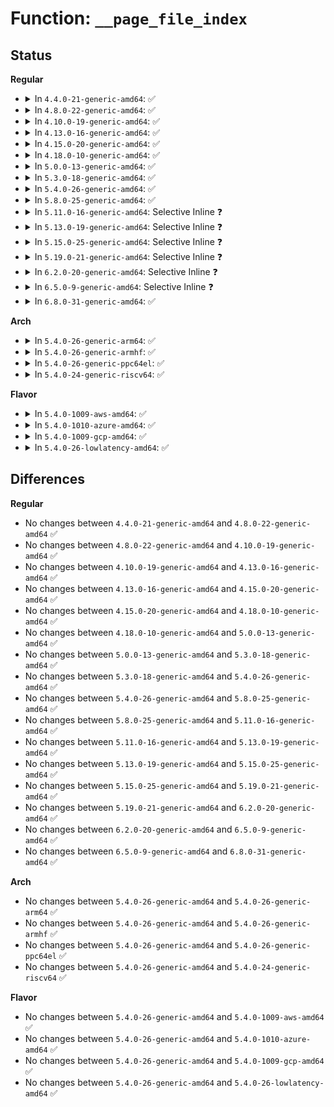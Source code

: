 # Function: <code>__page_file_index</code>

## Status
<b>Regular</b>
<ul>
<li>
<details>
<summary>In <code>4.4.0-21-generic-amd64</code>: ✅</summary>

```c
long unsigned int __page_file_index(struct page * page)
```

```json
{
  "name": "__page_file_index",
  "collision_type": "Unique Global",
  "inline_type": "No",
  "funcs": [
    {
      "addr": 18446744071580757824,
      "name": "__page_file_index",
      "external": true,
      "loc": "mm/swapfile.c:2755",
      "file": "mm/swapfile.c",
      "inline": "seen, unknown",
      "caller_inline": [],
      "caller_func": [
        "mm/page_io.c:__swap_writepage",
        "mm/page_io.c:__swap_writepage",
        "mm/page_io.c:__swap_writepage",
        "mm/page_io.c:swap_readpage"
      ]
    }
  ],
  "symbols": [
    {
      "addr": 18446744071580757824,
      "name": "__page_file_index",
      "section": ".text",
      "bind": "STB_GLOBAL",
      "size": 25
    }
  ]
}
```
</details>
</li>
<li>
<details>
<summary>In <code>4.8.0-22-generic-amd64</code>: ✅</summary>

```c
long unsigned int __page_file_index(struct page * page)
```

```json
{
  "name": "__page_file_index",
  "collision_type": "Unique Global",
  "inline_type": "No",
  "funcs": [
    {
      "addr": 18446744071580880336,
      "name": "__page_file_index",
      "external": true,
      "loc": "mm/swapfile.c:2740",
      "file": "mm/swapfile.c",
      "inline": "seen, unknown",
      "caller_inline": [],
      "caller_func": [
        "mm/page_io.c:swap_readpage",
        "mm/page_io.c:__swap_writepage",
        "mm/page_io.c:__swap_writepage",
        "mm/page_io.c:__swap_writepage"
      ]
    }
  ],
  "symbols": [
    {
      "addr": 18446744071580880336,
      "name": "__page_file_index",
      "section": ".text",
      "bind": "STB_GLOBAL",
      "size": 25
    }
  ]
}
```
</details>
</li>
<li>
<details>
<summary>In <code>4.10.0-19-generic-amd64</code>: ✅</summary>

```c
long unsigned int __page_file_index(struct page * page)
```

```json
{
  "name": "__page_file_index",
  "collision_type": "Unique Global",
  "inline_type": "No",
  "funcs": [
    {
      "addr": 18446744071580948288,
      "name": "__page_file_index",
      "external": true,
      "loc": "mm/swapfile.c:2752",
      "file": "mm/swapfile.c",
      "inline": "seen, unknown",
      "caller_inline": [],
      "caller_func": [
        "mm/page-writeback.c:__test_set_page_writeback",
        "mm/page-writeback.c:__test_set_page_writeback",
        "mm/page-writeback.c:__test_set_page_writeback",
        "mm/page-writeback.c:test_clear_page_writeback",
        "mm/page_io.c:swap_readpage",
        "mm/page_io.c:__swap_writepage",
        "mm/page_io.c:__swap_writepage",
        "mm/page_io.c:__swap_writepage",
        "mm/hugetlb.c:__basepage_index",
        "mm/hugetlb.c:__basepage_index",
        "mm/migrate.c:migrate_huge_page_move_mapping",
        "mm/migrate.c:migrate_page_move_mapping",
        "mm/huge_memory.c:split_huge_page_to_list",
        "fs/buffer.c:__set_page_dirty"
      ]
    }
  ],
  "symbols": [
    {
      "addr": 18446744071580948288,
      "name": "__page_file_index",
      "section": ".text",
      "bind": "STB_GLOBAL",
      "size": 25
    }
  ]
}
```
</details>
</li>
<li>
<details>
<summary>In <code>4.13.0-16-generic-amd64</code>: ✅</summary>

```c
long unsigned int __page_file_index(struct page * page)
```

```json
{
  "name": "__page_file_index",
  "collision_type": "Unique Global",
  "inline_type": "No",
  "funcs": [
    {
      "addr": 18446744071580993264,
      "name": "__page_file_index",
      "external": true,
      "loc": "mm/swapfile.c:3232",
      "file": "mm/swapfile.c",
      "inline": "seen, unknown",
      "caller_inline": [],
      "caller_func": [
        "mm/page-writeback.c:__test_set_page_writeback",
        "mm/page-writeback.c:__test_set_page_writeback",
        "mm/page-writeback.c:__test_set_page_writeback",
        "mm/page-writeback.c:test_clear_page_writeback",
        "mm/page_io.c:swap_readpage",
        "mm/page_io.c:__swap_writepage",
        "mm/page_io.c:__swap_writepage",
        "mm/page_io.c:__swap_writepage",
        "mm/hugetlb.c:__basepage_index",
        "mm/hugetlb.c:__basepage_index",
        "mm/migrate.c:migrate_huge_page_move_mapping",
        "mm/migrate.c:migrate_page_move_mapping",
        "mm/huge_memory.c:split_huge_page_to_list",
        "fs/buffer.c:__set_page_dirty"
      ]
    }
  ],
  "symbols": [
    {
      "addr": 18446744071580993264,
      "name": "__page_file_index",
      "section": ".text",
      "bind": "STB_GLOBAL",
      "size": 25
    }
  ]
}
```
</details>
</li>
<li>
<details>
<summary>In <code>4.15.0-20-generic-amd64</code>: ✅</summary>

```c
long unsigned int __page_file_index(struct page * page)
```

```json
{
  "name": "__page_file_index",
  "collision_type": "Unique Global",
  "inline_type": "No",
  "funcs": [
    {
      "addr": 18446744071581098784,
      "name": "__page_file_index",
      "external": true,
      "loc": "mm/swapfile.c:3485",
      "file": "mm/swapfile.c",
      "inline": "seen, unknown",
      "caller_inline": [],
      "caller_func": [
        "mm/page-writeback.c:__test_set_page_writeback",
        "mm/page-writeback.c:__test_set_page_writeback",
        "mm/page-writeback.c:__test_set_page_writeback",
        "mm/page-writeback.c:test_clear_page_writeback",
        "mm/page_io.c:swap_readpage",
        "mm/page_io.c:__swap_writepage",
        "mm/page_io.c:__swap_writepage",
        "mm/page_io.c:__swap_writepage",
        "mm/hugetlb.c:__basepage_index",
        "mm/hugetlb.c:__basepage_index",
        "mm/migrate.c:migrate_huge_page_move_mapping",
        "mm/migrate.c:migrate_page_move_mapping",
        "mm/huge_memory.c:split_huge_page_to_list",
        "fs/buffer.c:__set_page_dirty"
      ]
    }
  ],
  "symbols": [
    {
      "addr": 18446744071581098784,
      "name": "__page_file_index",
      "section": ".text",
      "bind": "STB_GLOBAL",
      "size": 25
    }
  ]
}
```
</details>
</li>
<li>
<details>
<summary>In <code>4.18.0-10-generic-amd64</code>: ✅</summary>

```c
long unsigned int __page_file_index(struct page * page)
```

```json
{
  "name": "__page_file_index",
  "collision_type": "Unique Global",
  "inline_type": "No",
  "funcs": [
    {
      "addr": 18446744071581239600,
      "name": "__page_file_index",
      "external": true,
      "loc": "mm/swapfile.c:3509",
      "file": "mm/swapfile.c",
      "inline": "seen, unknown",
      "caller_inline": [],
      "caller_func": [
        "mm/page-writeback.c:__test_set_page_writeback",
        "mm/page-writeback.c:__test_set_page_writeback",
        "mm/page-writeback.c:__test_set_page_writeback",
        "mm/page-writeback.c:test_clear_page_writeback",
        "mm/page_io.c:swap_readpage",
        "mm/page_io.c:__swap_writepage",
        "mm/page_io.c:__swap_writepage",
        "mm/page_io.c:__swap_writepage",
        "mm/hugetlb.c:__basepage_index",
        "mm/hugetlb.c:__basepage_index",
        "mm/migrate.c:migrate_huge_page_move_mapping",
        "mm/migrate.c:migrate_page_move_mapping",
        "mm/migrate.c:migrate_page_move_mapping",
        "mm/huge_memory.c:split_huge_page_to_list",
        "fs/buffer.c:__set_page_dirty"
      ]
    }
  ],
  "symbols": [
    {
      "addr": 18446744071581239600,
      "name": "__page_file_index",
      "section": ".text",
      "bind": "STB_GLOBAL",
      "size": 25
    }
  ]
}
```
</details>
</li>
<li>
<details>
<summary>In <code>5.0.0-13-generic-amd64</code>: ✅</summary>

```c
long unsigned int __page_file_index(struct page * page)
```

```json
{
  "name": "__page_file_index",
  "collision_type": "Unique Global",
  "inline_type": "No",
  "funcs": [
    {
      "addr": 18446744071581323024,
      "name": "__page_file_index",
      "external": true,
      "loc": "mm/swapfile.c:3487",
      "file": "mm/swapfile.c",
      "inline": "seen, unknown",
      "caller_inline": [],
      "caller_func": [
        "mm/page-writeback.c:__test_set_page_writeback",
        "mm/page-writeback.c:test_clear_page_writeback",
        "mm/page_io.c:swap_readpage",
        "mm/page_io.c:__swap_writepage",
        "mm/page_io.c:__swap_writepage",
        "mm/page_io.c:__swap_writepage",
        "mm/hugetlb.c:__basepage_index",
        "mm/hugetlb.c:__basepage_index",
        "mm/migrate.c:migrate_huge_page_move_mapping",
        "mm/migrate.c:migrate_page_move_mapping",
        "mm/huge_memory.c:split_huge_page_to_list",
        "fs/buffer.c:__set_page_dirty"
      ]
    }
  ],
  "symbols": [
    {
      "addr": 18446744071581323024,
      "name": "__page_file_index",
      "section": ".text",
      "bind": "STB_GLOBAL",
      "size": 25
    }
  ]
}
```
</details>
</li>
<li>
<details>
<summary>In <code>5.3.0-18-generic-amd64</code>: ✅</summary>

```c
long unsigned int __page_file_index(struct page * page)
```

```json
{
  "name": "__page_file_index",
  "collision_type": "Unique Global",
  "inline_type": "No",
  "funcs": [
    {
      "addr": 18446744071581434048,
      "name": "__page_file_index",
      "external": true,
      "loc": "mm/swapfile.c:3491",
      "file": "mm/swapfile.c",
      "inline": "seen, unknown",
      "caller_inline": [],
      "caller_func": [
        "mm/page-writeback.c:__test_set_page_writeback",
        "mm/page-writeback.c:test_clear_page_writeback",
        "mm/page_io.c:swap_readpage",
        "mm/page_io.c:__swap_writepage",
        "mm/page_io.c:__swap_writepage",
        "mm/page_io.c:__swap_writepage",
        "mm/hugetlb.c:__basepage_index",
        "mm/hugetlb.c:__basepage_index",
        "mm/migrate.c:migrate_huge_page_move_mapping",
        "mm/migrate.c:migrate_page_move_mapping",
        "mm/huge_memory.c:split_huge_page_to_list",
        "fs/buffer.c:__set_page_dirty"
      ]
    }
  ],
  "symbols": [
    {
      "addr": 18446744071581434048,
      "name": "__page_file_index",
      "section": ".text",
      "bind": "STB_GLOBAL",
      "size": 25
    }
  ]
}
```
</details>
</li>
<li>
<details>
<summary>In <code>5.4.0-26-generic-amd64</code>: ✅</summary>

```c
long unsigned int __page_file_index(struct page * page)
```

```json
{
  "name": "__page_file_index",
  "collision_type": "Unique Global",
  "inline_type": "No",
  "funcs": [
    {
      "addr": 18446744071581498288,
      "name": "__page_file_index",
      "external": true,
      "loc": "mm/swapfile.c:3499",
      "file": "mm/swapfile.c",
      "inline": "seen, unknown",
      "caller_inline": [],
      "caller_func": [
        "mm/page-writeback.c:__test_set_page_writeback",
        "mm/page-writeback.c:test_clear_page_writeback",
        "mm/page_io.c:swap_readpage",
        "mm/page_io.c:__swap_writepage",
        "mm/page_io.c:__swap_writepage",
        "mm/page_io.c:__swap_writepage",
        "mm/hugetlb.c:__basepage_index",
        "mm/hugetlb.c:__basepage_index",
        "mm/migrate.c:migrate_huge_page_move_mapping",
        "mm/migrate.c:migrate_page_move_mapping",
        "mm/huge_memory.c:split_huge_page_to_list",
        "fs/buffer.c:__set_page_dirty"
      ]
    }
  ],
  "symbols": [
    {
      "addr": 18446744071581498288,
      "name": "__page_file_index",
      "section": ".text",
      "bind": "STB_GLOBAL",
      "size": 25
    }
  ]
}
```
</details>
</li>
<li>
<details>
<summary>In <code>5.8.0-25-generic-amd64</code>: ✅</summary>

```c
long unsigned int __page_file_index(struct page * page)
```

```json
{
  "name": "__page_file_index",
  "collision_type": "Unique Global",
  "inline_type": "No",
  "funcs": [
    {
      "addr": 18446744071581704048,
      "name": "__page_file_index",
      "external": true,
      "loc": "mm/swapfile.c:3553",
      "file": "mm/swapfile.c",
      "inline": "seen, unknown",
      "caller_inline": [],
      "caller_func": [
        "mm/page-writeback.c:__test_set_page_writeback",
        "mm/page-writeback.c:test_clear_page_writeback",
        "mm/page_io.c:swap_readpage",
        "mm/page_io.c:__swap_writepage",
        "mm/page_io.c:__swap_writepage",
        "mm/hugetlb.c:__basepage_index",
        "mm/hugetlb.c:__basepage_index",
        "mm/migrate.c:migrate_huge_page_move_mapping",
        "mm/migrate.c:migrate_page_move_mapping",
        "mm/huge_memory.c:split_huge_page_to_list",
        "fs/buffer.c:__set_page_dirty"
      ]
    }
  ],
  "symbols": [
    {
      "addr": 18446744071581704048,
      "name": "__page_file_index",
      "section": ".text",
      "bind": "STB_GLOBAL",
      "size": 25
    }
  ]
}
```
</details>
</li>
<li>
<details>
<summary>In <code>5.11.0-16-generic-amd64</code>: Selective Inline ❓</summary>

```c
long unsigned int __page_file_index(struct page * page)
```

```json
{
  "name": "__page_file_index",
  "collision_type": "Unique Global",
  "inline_type": "Selective",
  "funcs": [
    {
      "addr": 18446744071581759694,
      "name": "__page_file_index",
      "external": true,
      "loc": "mm/swapfile.c:3573",
      "file": "mm/swapfile.c",
      "inline": "not declared, inlined",
      "caller_inline": [
        "mm/swapfile.c:swap_page_sector"
      ],
      "caller_func": [
        "mm/page-writeback.c:__test_set_page_writeback",
        "mm/page-writeback.c:test_clear_page_writeback",
        "mm/page_io.c:__swap_writepage",
        "mm/hugetlb.c:__basepage_index",
        "mm/hugetlb.c:__basepage_index",
        "mm/migrate.c:migrate_huge_page_move_mapping",
        "mm/migrate.c:migrate_page_move_mapping",
        "mm/huge_memory.c:split_huge_page_to_list",
        "fs/buffer.c:__set_page_dirty"
      ]
    }
  ],
  "symbols": [
    {
      "addr": 18446744071581751776,
      "name": "__page_file_index",
      "section": ".text",
      "bind": "STB_GLOBAL",
      "size": 25
    }
  ]
}
```
</details>
</li>
<li>
<details>
<summary>In <code>5.13.0-19-generic-amd64</code>: Selective Inline ❓</summary>

```c
long unsigned int __page_file_index(struct page * page)
```

```json
{
  "name": "__page_file_index",
  "collision_type": "Unique Global",
  "inline_type": "Selective",
  "funcs": [
    {
      "addr": 18446744071581786686,
      "name": "__page_file_index",
      "external": true,
      "loc": "mm/swapfile.c:3544",
      "file": "mm/swapfile.c",
      "inline": "not declared, inlined",
      "caller_inline": [
        "mm/swapfile.c:swap_page_sector"
      ],
      "caller_func": [
        "mm/page-writeback.c:__test_set_page_writeback",
        "mm/page-writeback.c:test_clear_page_writeback",
        "mm/page_io.c:__swap_writepage",
        "mm/hugetlb.c:hugetlb_basepage_index",
        "mm/migrate.c:migrate_huge_page_move_mapping",
        "mm/migrate.c:migrate_page_move_mapping",
        "mm/huge_memory.c:split_huge_page_to_list",
        "fs/buffer.c:__set_page_dirty"
      ]
    }
  ],
  "symbols": [
    {
      "addr": 18446744071581779600,
      "name": "__page_file_index",
      "section": ".text",
      "bind": "STB_GLOBAL",
      "size": 25
    }
  ]
}
```
</details>
</li>
<li>
<details>
<summary>In <code>5.15.0-25-generic-amd64</code>: Selective Inline ❓</summary>

```c
long unsigned int __page_file_index(struct page * page)
```

```json
{
  "name": "__page_file_index",
  "collision_type": "Unique Global",
  "inline_type": "Selective",
  "funcs": [
    {
      "addr": 18446744071582070464,
      "name": "__page_file_index",
      "external": true,
      "loc": "mm/swapfile.c:3545",
      "file": "mm/swapfile.c",
      "inline": "not declared, inlined",
      "caller_inline": [
        "mm/swapfile.c:swap_page_sector"
      ],
      "caller_func": [
        "mm/page-writeback.c:__test_set_page_writeback",
        "mm/page-writeback.c:test_clear_page_writeback",
        "mm/page-writeback.c:__set_page_dirty",
        "mm/page_io.c:__swap_writepage",
        "mm/hugetlb.c:hugetlb_basepage_index",
        "mm/migrate.c:migrate_huge_page_move_mapping",
        "mm/migrate.c:migrate_page_move_mapping",
        "mm/huge_memory.c:split_huge_page_to_list"
      ]
    }
  ],
  "symbols": [
    {
      "addr": 18446744071582063056,
      "name": "__page_file_index",
      "section": ".text",
      "bind": "STB_GLOBAL",
      "size": 25
    }
  ]
}
```
</details>
</li>
<li>
<details>
<summary>In <code>5.19.0-21-generic-amd64</code>: Selective Inline ❓</summary>

```c
long unsigned int __page_file_index(struct page * page)
```

```json
{
  "name": "__page_file_index",
  "collision_type": "Unique Global",
  "inline_type": "Selective",
  "funcs": [
    {
      "addr": 18446744071582510352,
      "name": "__page_file_index",
      "external": true,
      "loc": "mm/swapfile.c:3400",
      "file": "mm/swapfile.c",
      "inline": "not declared, inlined",
      "caller_inline": [
        "mm/swapfile.c:swap_page_sector"
      ],
      "caller_func": [
        "mm/page-writeback.c:__folio_start_writeback",
        "mm/page-writeback.c:__folio_end_writeback",
        "mm/page-writeback.c:__folio_mark_dirty",
        "mm/truncate.c:truncate_inode_pages_range",
        "mm/page_io.c:swap_readpage_fs",
        "mm/page_io.c:__swap_writepage",
        "mm/page_io.c:sio_write_complete",
        "mm/hugetlb.c:hugetlb_basepage_index",
        "mm/migrate.c:migrate_huge_page_move_mapping",
        "mm/migrate.c:folio_migrate_mapping"
      ]
    }
  ],
  "symbols": [
    {
      "addr": 18446744071582501728,
      "name": "__page_file_index",
      "section": ".text",
      "bind": "STB_GLOBAL",
      "size": 31
    }
  ]
}
```
</details>
</li>
<li>
<details>
<summary>In <code>6.2.0-20-generic-amd64</code>: Selective Inline ❓</summary>

```c
long unsigned int __page_file_index(struct page * page)
```

```json
{
  "name": "__page_file_index",
  "collision_type": "Unique Global",
  "inline_type": "Selective",
  "funcs": [
    {
      "addr": 18446744071583029232,
      "name": "__page_file_index",
      "external": true,
      "loc": "mm/swapfile.c:3402",
      "file": "mm/swapfile.c",
      "inline": "not declared, inlined",
      "caller_inline": [
        "mm/swapfile.c:swap_page_sector"
      ],
      "caller_func": [
        "mm/page-writeback.c:__folio_start_writeback",
        "mm/page-writeback.c:__folio_end_writeback",
        "mm/page-writeback.c:__folio_mark_dirty",
        "mm/page_io.c:swap_readpage_fs",
        "mm/page_io.c:swap_writepage_fs",
        "mm/page_io.c:sio_write_complete",
        "mm/hugetlb.c:hugetlb_basepage_index",
        "mm/migrate.c:migrate_huge_page_move_mapping",
        "mm/migrate.c:folio_migrate_mapping"
      ]
    }
  ],
  "symbols": [
    {
      "addr": 18446744071583015824,
      "name": "__page_file_index",
      "section": ".text",
      "bind": "STB_GLOBAL",
      "size": 31
    }
  ]
}
```
</details>
</li>
<li>
<details>
<summary>In <code>6.5.0-9-generic-amd64</code>: Selective Inline ❓</summary>

```c
long unsigned int __page_file_index(struct page * page)
```

```json
{
  "name": "__page_file_index",
  "collision_type": "Unique Global",
  "inline_type": "Selective",
  "funcs": [
    {
      "addr": 18446744071583238832,
      "name": "__page_file_index",
      "external": true,
      "loc": "mm/swapfile.c:3390",
      "file": "mm/swapfile.c",
      "inline": "not declared, inlined",
      "caller_inline": [
        "mm/swapfile.c:swap_page_sector"
      ],
      "caller_func": [
        "mm/page-writeback.c:__folio_start_writeback",
        "mm/page-writeback.c:__folio_end_writeback",
        "mm/page-writeback.c:__folio_mark_dirty",
        "mm/page_io.c:swap_readpage_fs",
        "mm/page_io.c:swap_writepage_fs",
        "mm/page_io.c:sio_write_complete",
        "mm/hugetlb.c:hugetlb_basepage_index",
        "mm/migrate.c:migrate_huge_page_move_mapping",
        "mm/migrate.c:folio_migrate_mapping"
      ]
    }
  ],
  "symbols": [
    {
      "addr": 18446744071583224512,
      "name": "__page_file_index",
      "section": ".text",
      "bind": "STB_GLOBAL",
      "size": 31
    }
  ]
}
```
</details>
</li>
<li>
<details>
<summary>In <code>6.8.0-31-generic-amd64</code>: ✅</summary>

```c
long unsigned int __page_file_index(struct page * page)
```

```json
{
  "name": "__page_file_index",
  "collision_type": "Unique Global",
  "inline_type": "No",
  "funcs": [
    {
      "addr": 18446744071583468768,
      "name": "__page_file_index",
      "external": true,
      "loc": "mm/swapfile.c:3395",
      "file": "mm/swapfile.c",
      "inline": "seen, unknown",
      "caller_inline": [],
      "caller_func": [
        "mm/page-writeback.c:__folio_start_writeback",
        "mm/page-writeback.c:__folio_end_writeback",
        "mm/page-writeback.c:__folio_mark_dirty",
        "mm/page_io.c:swap_read_folio_fs",
        "mm/page_io.c:swap_writepage_fs",
        "mm/page_io.c:sio_write_complete",
        "mm/migrate.c:migrate_huge_page_move_mapping",
        "mm/migrate.c:folio_migrate_mapping"
      ]
    }
  ],
  "symbols": [
    {
      "addr": 18446744071583468768,
      "name": "__page_file_index",
      "section": ".text",
      "bind": "STB_GLOBAL",
      "size": 100
    }
  ]
}
```
</details>
</li>
</ul>
<b>Arch</b>
<ul>
<li>
<details>
<summary>In <code>5.4.0-26-generic-arm64</code>: ✅</summary>

```c
long unsigned int __page_file_index(struct page * page)
```

```json
{
  "name": "__page_file_index",
  "collision_type": "Unique Global",
  "inline_type": "No",
  "funcs": [
    {
      "addr": 18446603336492919144,
      "name": "__page_file_index",
      "external": true,
      "loc": "mm/swapfile.c:3499",
      "file": "mm/swapfile.c",
      "inline": "seen, unknown",
      "caller_inline": [],
      "caller_func": [
        "mm/page-writeback.c:__test_set_page_writeback",
        "mm/page-writeback.c:test_clear_page_writeback",
        "mm/page_io.c:swap_readpage",
        "mm/page_io.c:__swap_writepage",
        "mm/page_io.c:__swap_writepage",
        "mm/page_io.c:__swap_writepage",
        "mm/hugetlb.c:__basepage_index",
        "mm/hugetlb.c:__basepage_index",
        "mm/migrate.c:migrate_huge_page_move_mapping",
        "mm/migrate.c:migrate_page_move_mapping",
        "mm/huge_memory.c:split_huge_page_to_list",
        "fs/buffer.c:__set_page_dirty"
      ]
    }
  ],
  "symbols": [
    {
      "addr": 18446603336492919144,
      "name": "__page_file_index",
      "section": ".text",
      "bind": "STB_GLOBAL",
      "size": 44
    }
  ]
}
```
</details>
</li>
<li>
<details>
<summary>In <code>5.4.0-26-generic-armhf</code>: ✅</summary>

```c
long unsigned int __page_file_index(struct page * page)
```

```json
{
  "name": "__page_file_index",
  "collision_type": "Unique Global",
  "inline_type": "No",
  "funcs": [
    {
      "addr": 3226709676,
      "name": "__page_file_index",
      "external": true,
      "loc": "mm/swapfile.c:3499",
      "file": "mm/swapfile.c",
      "inline": "seen, unknown",
      "caller_inline": [],
      "caller_func": [
        "mm/page-writeback.c:__test_set_page_writeback",
        "mm/page-writeback.c:test_clear_page_writeback",
        "mm/page_io.c:swap_readpage",
        "mm/page_io.c:__swap_writepage",
        "mm/page_io.c:__swap_writepage",
        "mm/page_io.c:__swap_writepage",
        "mm/migrate.c:migrate_huge_page_move_mapping",
        "mm/migrate.c:migrate_page_move_mapping",
        "fs/buffer.c:__set_page_dirty"
      ]
    }
  ],
  "symbols": [
    {
      "addr": 3226709676,
      "name": "__page_file_index",
      "section": ".text",
      "bind": "STB_GLOBAL",
      "size": 32
    }
  ]
}
```
</details>
</li>
<li>
<details>
<summary>In <code>5.4.0-26-generic-ppc64el</code>: ✅</summary>

```c
long unsigned int __page_file_index(struct page * page)
```

```json
{
  "name": "__page_file_index",
  "collision_type": "Unique Global",
  "inline_type": "No",
  "funcs": [
    {
      "addr": 13835058055286326160,
      "name": "__page_file_index",
      "external": true,
      "loc": "mm/swapfile.c:3499",
      "file": "mm/swapfile.c",
      "inline": "seen, unknown",
      "caller_inline": [],
      "caller_func": [
        "mm/page-writeback.c:__test_set_page_writeback",
        "mm/page-writeback.c:test_clear_page_writeback",
        "mm/page_io.c:swap_readpage",
        "mm/page_io.c:__swap_writepage",
        "mm/page_io.c:__swap_writepage",
        "mm/page_io.c:__swap_writepage",
        "mm/hugetlb.c:__basepage_index",
        "mm/hugetlb.c:__basepage_index",
        "mm/migrate.c:migrate_huge_page_move_mapping",
        "mm/migrate.c:migrate_page_move_mapping",
        "mm/huge_memory.c:split_huge_page_to_list",
        "fs/buffer.c:__set_page_dirty"
      ]
    }
  ],
  "symbols": [
    {
      "addr": 13835058055286326160,
      "name": "__page_file_index",
      "section": ".text",
      "bind": "STB_GLOBAL",
      "size": 20
    }
  ]
}
```
</details>
</li>
<li>
<details>
<summary>In <code>5.4.0-24-generic-riscv64</code>: ✅</summary>

```c
long unsigned int __page_file_index(struct page * page)
```

```json
{
  "name": "__page_file_index",
  "collision_type": "Unique Global",
  "inline_type": "No",
  "funcs": [
    {
      "addr": 18446743936272840490,
      "name": "__page_file_index",
      "external": true,
      "loc": "mm/swapfile.c:3499",
      "file": "mm/swapfile.c",
      "inline": "seen, unknown",
      "caller_inline": [],
      "caller_func": [
        "mm/page-writeback.c:__test_set_page_writeback",
        "mm/page-writeback.c:test_clear_page_writeback",
        "mm/page_io.c:swap_readpage",
        "mm/page_io.c:__swap_writepage",
        "mm/page_io.c:__swap_writepage",
        "mm/page_io.c:__swap_writepage",
        "mm/hugetlb.c:__basepage_index",
        "mm/hugetlb.c:__basepage_index",
        "mm/migrate.c:migrate_huge_page_move_mapping",
        "mm/migrate.c:migrate_page_move_mapping",
        "fs/buffer.c:__set_page_dirty"
      ]
    }
  ],
  "symbols": [
    {
      "addr": 18446743936272840490,
      "name": "__page_file_index",
      "section": ".text",
      "bind": "STB_GLOBAL",
      "size": 38
    }
  ]
}
```
</details>
</li>
</ul>
<b>Flavor</b>
<ul>
<li>
<details>
<summary>In <code>5.4.0-1009-aws-amd64</code>: ✅</summary>

```c
long unsigned int __page_file_index(struct page * page)
```

```json
{
  "name": "__page_file_index",
  "collision_type": "Unique Global",
  "inline_type": "No",
  "funcs": [
    {
      "addr": 18446744071581467024,
      "name": "__page_file_index",
      "external": true,
      "loc": "mm/swapfile.c:3499",
      "file": "mm/swapfile.c",
      "inline": "seen, unknown",
      "caller_inline": [],
      "caller_func": [
        "mm/page-writeback.c:__test_set_page_writeback",
        "mm/page-writeback.c:test_clear_page_writeback",
        "mm/page_io.c:swap_readpage",
        "mm/page_io.c:__swap_writepage",
        "mm/page_io.c:__swap_writepage",
        "mm/page_io.c:__swap_writepage",
        "mm/hugetlb.c:__basepage_index",
        "mm/hugetlb.c:__basepage_index",
        "mm/migrate.c:migrate_huge_page_move_mapping",
        "mm/migrate.c:migrate_page_move_mapping",
        "mm/huge_memory.c:split_huge_page_to_list",
        "fs/buffer.c:__set_page_dirty"
      ]
    }
  ],
  "symbols": [
    {
      "addr": 18446744071581467024,
      "name": "__page_file_index",
      "section": ".text",
      "bind": "STB_GLOBAL",
      "size": 25
    }
  ]
}
```
</details>
</li>
<li>
<details>
<summary>In <code>5.4.0-1010-azure-amd64</code>: ✅</summary>

```c
long unsigned int __page_file_index(struct page * page)
```

```json
{
  "name": "__page_file_index",
  "collision_type": "Unique Global",
  "inline_type": "No",
  "funcs": [
    {
      "addr": 18446744071581409280,
      "name": "__page_file_index",
      "external": true,
      "loc": "mm/swapfile.c:3499",
      "file": "mm/swapfile.c",
      "inline": "seen, unknown",
      "caller_inline": [],
      "caller_func": [
        "mm/page-writeback.c:__test_set_page_writeback",
        "mm/page-writeback.c:test_clear_page_writeback",
        "mm/page_io.c:swap_readpage",
        "mm/page_io.c:__swap_writepage",
        "mm/page_io.c:__swap_writepage",
        "mm/page_io.c:__swap_writepage",
        "mm/hugetlb.c:__basepage_index",
        "mm/hugetlb.c:__basepage_index",
        "mm/migrate.c:migrate_huge_page_move_mapping",
        "mm/migrate.c:migrate_page_move_mapping",
        "mm/huge_memory.c:split_huge_page_to_list",
        "fs/buffer.c:__set_page_dirty"
      ]
    }
  ],
  "symbols": [
    {
      "addr": 18446744071581409280,
      "name": "__page_file_index",
      "section": ".text",
      "bind": "STB_GLOBAL",
      "size": 25
    }
  ]
}
```
</details>
</li>
<li>
<details>
<summary>In <code>5.4.0-1009-gcp-amd64</code>: ✅</summary>

```c
long unsigned int __page_file_index(struct page * page)
```

```json
{
  "name": "__page_file_index",
  "collision_type": "Unique Global",
  "inline_type": "No",
  "funcs": [
    {
      "addr": 18446744071581458336,
      "name": "__page_file_index",
      "external": true,
      "loc": "mm/swapfile.c:3499",
      "file": "mm/swapfile.c",
      "inline": "seen, unknown",
      "caller_inline": [],
      "caller_func": [
        "mm/page-writeback.c:__test_set_page_writeback",
        "mm/page-writeback.c:test_clear_page_writeback",
        "mm/page_io.c:swap_readpage",
        "mm/page_io.c:__swap_writepage",
        "mm/page_io.c:__swap_writepage",
        "mm/page_io.c:__swap_writepage",
        "mm/hugetlb.c:__basepage_index",
        "mm/hugetlb.c:__basepage_index",
        "mm/migrate.c:migrate_huge_page_move_mapping",
        "mm/migrate.c:migrate_page_move_mapping",
        "mm/huge_memory.c:split_huge_page_to_list",
        "fs/buffer.c:__set_page_dirty"
      ]
    }
  ],
  "symbols": [
    {
      "addr": 18446744071581458336,
      "name": "__page_file_index",
      "section": ".text",
      "bind": "STB_GLOBAL",
      "size": 25
    }
  ]
}
```
</details>
</li>
<li>
<details>
<summary>In <code>5.4.0-26-lowlatency-amd64</code>: ✅</summary>

```c
long unsigned int __page_file_index(struct page * page)
```

```json
{
  "name": "__page_file_index",
  "collision_type": "Unique Global",
  "inline_type": "No",
  "funcs": [
    {
      "addr": 18446744071581522768,
      "name": "__page_file_index",
      "external": true,
      "loc": "mm/swapfile.c:3499",
      "file": "mm/swapfile.c",
      "inline": "seen, unknown",
      "caller_inline": [],
      "caller_func": [
        "mm/page-writeback.c:__test_set_page_writeback",
        "mm/page-writeback.c:test_clear_page_writeback",
        "mm/page_io.c:swap_readpage",
        "mm/page_io.c:__swap_writepage",
        "mm/page_io.c:__swap_writepage",
        "mm/page_io.c:__swap_writepage",
        "mm/hugetlb.c:__basepage_index",
        "mm/hugetlb.c:__basepage_index",
        "mm/migrate.c:migrate_huge_page_move_mapping",
        "mm/migrate.c:migrate_page_move_mapping",
        "mm/huge_memory.c:split_huge_page_to_list",
        "fs/buffer.c:__set_page_dirty"
      ]
    }
  ],
  "symbols": [
    {
      "addr": 18446744071581522768,
      "name": "__page_file_index",
      "section": ".text",
      "bind": "STB_GLOBAL",
      "size": 25
    }
  ]
}
```
</details>
</li>
</ul>

## Differences
<b>Regular</b>
<ul>
<li>
No changes between <code>4.4.0-21-generic-amd64</code> and <code>4.8.0-22-generic-amd64</code> ✅
</li>
<li>
No changes between <code>4.8.0-22-generic-amd64</code> and <code>4.10.0-19-generic-amd64</code> ✅
</li>
<li>
No changes between <code>4.10.0-19-generic-amd64</code> and <code>4.13.0-16-generic-amd64</code> ✅
</li>
<li>
No changes between <code>4.13.0-16-generic-amd64</code> and <code>4.15.0-20-generic-amd64</code> ✅
</li>
<li>
No changes between <code>4.15.0-20-generic-amd64</code> and <code>4.18.0-10-generic-amd64</code> ✅
</li>
<li>
No changes between <code>4.18.0-10-generic-amd64</code> and <code>5.0.0-13-generic-amd64</code> ✅
</li>
<li>
No changes between <code>5.0.0-13-generic-amd64</code> and <code>5.3.0-18-generic-amd64</code> ✅
</li>
<li>
No changes between <code>5.3.0-18-generic-amd64</code> and <code>5.4.0-26-generic-amd64</code> ✅
</li>
<li>
No changes between <code>5.4.0-26-generic-amd64</code> and <code>5.8.0-25-generic-amd64</code> ✅
</li>
<li>
No changes between <code>5.8.0-25-generic-amd64</code> and <code>5.11.0-16-generic-amd64</code> ✅
</li>
<li>
No changes between <code>5.11.0-16-generic-amd64</code> and <code>5.13.0-19-generic-amd64</code> ✅
</li>
<li>
No changes between <code>5.13.0-19-generic-amd64</code> and <code>5.15.0-25-generic-amd64</code> ✅
</li>
<li>
No changes between <code>5.15.0-25-generic-amd64</code> and <code>5.19.0-21-generic-amd64</code> ✅
</li>
<li>
No changes between <code>5.19.0-21-generic-amd64</code> and <code>6.2.0-20-generic-amd64</code> ✅
</li>
<li>
No changes between <code>6.2.0-20-generic-amd64</code> and <code>6.5.0-9-generic-amd64</code> ✅
</li>
<li>
No changes between <code>6.5.0-9-generic-amd64</code> and <code>6.8.0-31-generic-amd64</code> ✅
</li>
</ul>
<b>Arch</b>
<ul>
<li>
No changes between <code>5.4.0-26-generic-amd64</code> and <code>5.4.0-26-generic-arm64</code> ✅
</li>
<li>
No changes between <code>5.4.0-26-generic-amd64</code> and <code>5.4.0-26-generic-armhf</code> ✅
</li>
<li>
No changes between <code>5.4.0-26-generic-amd64</code> and <code>5.4.0-26-generic-ppc64el</code> ✅
</li>
<li>
No changes between <code>5.4.0-26-generic-amd64</code> and <code>5.4.0-24-generic-riscv64</code> ✅
</li>
</ul>
<b>Flavor</b>
<ul>
<li>
No changes between <code>5.4.0-26-generic-amd64</code> and <code>5.4.0-1009-aws-amd64</code> ✅
</li>
<li>
No changes between <code>5.4.0-26-generic-amd64</code> and <code>5.4.0-1010-azure-amd64</code> ✅
</li>
<li>
No changes between <code>5.4.0-26-generic-amd64</code> and <code>5.4.0-1009-gcp-amd64</code> ✅
</li>
<li>
No changes between <code>5.4.0-26-generic-amd64</code> and <code>5.4.0-26-lowlatency-amd64</code> ✅
</li>
</ul>
